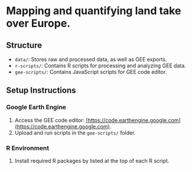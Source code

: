 # Mapping and quantifying land take over Europe.

## Structure
- `data/`: Stores raw and processed data, as well as GEE exports.
- `r-scripts/`: Contains R scripts for processing and analyzing GEE data.
- `gee-scripts/`: Contains JavaScript scripts for GEE code editor.

## Setup Instructions
### Google Earth Engine
1. Access the GEE code editor: [https://code.earthengine.google.com](https://code.earthengine.google.com).
2. Upload and run scripts in the `gee-scripts/` folder.

### R Environment
1. Install required R packages by listed at the top of each R script.
